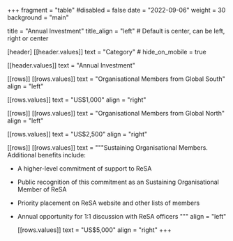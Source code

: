 +++
fragment = "table"
#disabled = false
date = "2022-09-06"
weight = 30
background = "main"

title = "Annual Investment"
title_align = "left" # Default is center, can be left, right or center

[header]
  [[header.values]]
    text = "Category"
    # hide_on_mobile = true

  [[header.values]]
    text = "Annual Investment"

[[rows]]
  [[rows.values]]
    text = "Organisational Members from Global South"
    align = "left"

  [[rows.values]]
    text = "US$1,000"
    align = "right"

[[rows]]
  [[rows.values]]
    text = "Organisational Members from Global North"
    align = "left"

  [[rows.values]]
    text = "US$2,500"
    align = "right"

[[rows]]
  [[rows.values]]
    text = """Sustaining Organisational Members. Additional benefits include:
- A higher-level commitment of support to ReSA
- Public recognition of this commitment as an Sustaining Organisational Member of ReSA
- Priority placement on ReSA website and other lists of members
- Annual opportunity for 1:1 discussion with ReSA officers
"""
   align = "left"

  [[rows.values]]
    text = "US$5,000"
    align = "right"
+++
